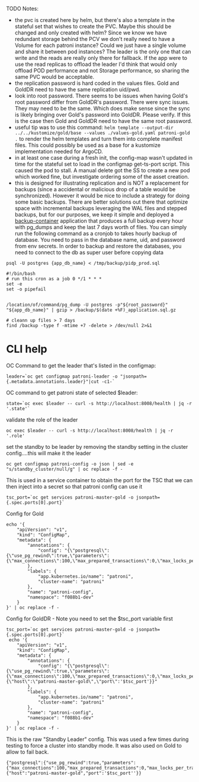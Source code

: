 TODO Notes:
- the pvc is created here by helm, but there's also a template in the stateful set that wishes to create the PVC. Maybe this should be changed and only created with helm? Since we know we have redundant storage behind the PCV we don't really need to have a Volume for each patroni instance? Could we just have a single volume and share it between pod instances? The leader is the only one that can write and the reads are really only there for fallback. If the app were to use the read replicas to offload the leader I'd think that would only offload POD performance and not Storage performance, so sharing the same PVC would be acceptable. 
- the replication password is hard coded in the values files. Gold and GoldDR need to have the same replication uid/pwd. 
- look into root password. There seems to be issues when having Gold's root password differ from GoldDR's password. There were sync issues. They may need to be the same. Which does make sense since the sync is likely bringing over Gold's password into GoldDR. Please verify. If this is the case then Gold and GoldDR need to have the same root password.
- useful tip was to use this command: ```helm template --output-dir ../../kustomize/gold/base --values ./values-gold.yaml patroni-gold .``` to render the helm templates and turn them into complete manifest files. This could possibly be used as a base for a kustomize implementation needed for ArgoCD.
- in at least one case during a fresh init, the config-map wasn't updated in time for the stateful set to load in the configmap get-ts-port script. This caused the pod to stall. A manual delete got the SS to create a new pod which worked fine, but investigate ordering some of the asset creation.
- this is designed for illustrating replication and is NOT a replacement for backups (since a accidental or malicious drop of a table would be synchronized). However it would be nice to include a strategy for doing some basic backups. There are better solutions out there that optimize space with incremental backups leveraging the WAL files and stepped backups, but for our purposes, we keep it simple and deployed a [backup-container](/infra/backup-container/) application that produces a full backup every hour with pg_dumps and keep the last 7 days worth of files. You can simply run the following command as a cronjob to takes hourly backup of database. You need to pass in the database  name, uid, and password from env secrets. In order to backup and restore the databases, you need to connect to the db as super user before copying data

 ``` psql -U postgres {app_db_name} < /tmp/backup/pidp_prod.sql ```

```
#!/bin/bash
# run this cron as a job 0 */1 * * *
set -e
set -o pipefail


/location/of/command/pg_dump -U postgres -p"${root_password}" "${app_db_name}" | gzip > /backup/$(date +%F)_application.sql.gz

# cleann up files > 7 days
find /backup -type f -mtime +7 -delete > /dev/null 2>&1

```


# CLI help
OC Command to get the leader that's listed in the configmap:
```
leader=`oc get configmap patroni-leader -o "jsonpath={.metadata.annotations.leader}"|cut -c1-`
```
OC command to get patroni state of selected $leader:
```
state=`oc exec $leader -- curl -s http://localhost:8008/health | jq -r '.state'`
```

validate the role of the leader
```
oc exec $leader -- curl -s http://localhost:8008/health | jq -r '.role'
```

set the standby to be leader by removing the standby setting in the cluster config....this will make it the leader
```
oc get configmap patroni-config -o json | sed -e "s/standby_cluster/null/g" | oc replace -f -
```

This is used in a service container to obtain the port for the TSC that we can then inject into a secret so that patroni config can use it
```
tsc_port=`oc get services patroni-master-gold -o jsonpath={.spec.ports[0].port}`
```

Config for Gold
```
echo '{
    "apiVersion": "v1",
    "kind": "ConfigMap",
    "metadata": {
        "annotations": {
            "config": "{\"postgresql\":{\"use_pg_rewind\":true,\"parameters\":{\"max_connections\":100,\"max_prepared_transactions\":0,\"max_locks_per_transaction\":64}}}"
        },
        "labels": {
            "app.kubernetes.io/name": "patroni",
            "cluster-name": "patroni"
        },
        "name": "patroni-config",
        "namespace": "f088b1-dev"
    }
}' | oc replace -f -
```

Config for GoldDR - Note you need to set the $tsc_port variable first
```
tsc_port=`oc get services patroni-master-gold -o jsonpath={.spec.ports[0].port}`
 echo '{
    "apiVersion": "v1",
    "kind": "ConfigMap",
    "metadata": {
        "annotations": {
            "config": "{\"postgresql\":{\"use_pg_rewind\":true,\"parameters\":{\"max_connections\":100,\"max_prepared_transactions\":0,\"max_locks_per_transaction\":64}},\"standby_cluster\":{\"host\":\"patroni-master-gold\",\"port\":'$tsc_port'}}"
        },
        "labels": {
            "app.kubernetes.io/name": "patroni",
            "cluster-name": "patroni"
        },
        "name": "patroni-config",
        "namespace": "f088b1-dev"
    }
}' | oc replace -f -
```

This is the raw "Standby Leader" config. This was used a few times during testing to force a cluster into standby mode. It was also used on Gold to allow to fail back.
```
{"postgresql":{"use_pg_rewind":true,"parameters":{"max_connections":100,"max_prepared_transactions":0,"max_locks_per_transaction":64}},"standby_cluster":{"host":"patroni-master-gold","port":'$tsc_port''}}
```
